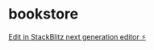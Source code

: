 # bookstore

[Edit in StackBlitz next generation editor ⚡️](https://stackblitz.com/~/github.com/Ali-dev1/bookstore)